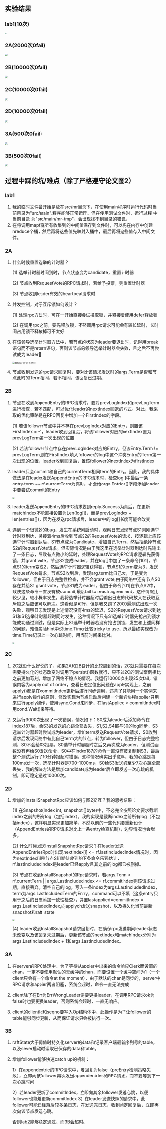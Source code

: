 ## 实验结果

### lab1(10次)

<img src="https://github.com/fravenx/oss/blob/master/img/mit6.824/%E6%88%AA%E5%B1%8F2023-09-13%2016.14.53.png"  style="zoom:30%;" />

### 2A(2000次0fail)

<img src="https://github.com/fravenx/oss/blob/master/img/%E6%88%AA%E5%B1%8F2023-09-07%2018.24.32.png"  style="zoom:50%;" />

### 2B(10000次0fail)

<img src="https://github.com/fravenx/oss/blob/master/img/mit6.824/%E6%88%AA%E5%B1%8F2023-09-15%2013.38.30.png"  style="zoom:50%;" />

### 2C(10000次0fail)

<img src="https://github.com/fravenx/oss/blob/master/img/mit6.824/%E6%88%AA%E5%B1%8F2023-09-16%2000.20.43.png"  style="zoom:50%;" />

### 2D(10000次0fail)

<img src="https://github.com/fravenx/oss/blob/master/img/mit6.824/%E6%88%AA%E5%B1%8F2023-09-17%2019.34.39.png"  style="zoom:50%;" />

### 3A(500次0fail)

<img src="https://github.com/fravenx/oss/blob/master/img/mit6.824/3a1.png" style="zoom:50%;" />

### 3B(500次0fail)

<img src="https://github.com/fravenx/oss/blob/master/img/mit6.824/3b.png" style="zoom:50%;" />





## 过程中踩的坑/难点（除了严格遵守论文图2）
### lab1 
1. 我的临时文件最开始是放在src/mr目录下，在使用main程序时运行代码时当前目录为"src/main",程序能够正常运行。但在使用测试文件时，运行过程
中当前目录 为"src/main/mr-tmp"，会出现找不到目录的错误。
2. 在将调用mapf将所有收集到的中间值保存到文件时，可以先在内存中创建nreduce个桶，然后再将这些值先映射入桶中，最后再将这些值存入中间文件。

### 2A

1. 什么时候重置选举的计时器？  

   (1) 选举计时器时间到时，节点状态变为candidate，重置计时器  

   (2) 节点收到RequestVote的RPC请求时，若给予投票，则重置计时器  

   (3) 节点收到leader有效的heartbeat请求时              

2. 并发控制，对于互斥锁如何设计？   

   (1) 处理rpc方法时，可在一开始直接尝试换取锁，并紧接着使用defer释放锁   

   (2) 在调用rpc之前，要先释放锁，不然调用rpc请求可能会有较长延时，长时间占用锁不释放掉可不太好

3. 在该领导选举计时器方法中，若节点的状态为leader要退出时，记得用break语句而不是return语句，否则该节点的领导选举计时器会失效，且之后不再尝试成为leader🙂

   <img src="https://github.com/fravenx/oss/blob/master/img/%E6%88%AA%E5%B1%8F2023-09-07%2018.34.58.png" alt="截屏2023-09-07 18.34.58" style="zoom:40%;" />

4. 节点收到发送的rpc请求回复时，要对比该请求发送时的args.Term是否和节点此时的Term相同，若不相同，该回复已过期。

### 2B

1. 节点在收到AppendEntry的RPC请求时，要对prevLogIndex和prevLogTerm进行检查，若不匹配，可以优化leader的nextIndex回退的方式。对此，我采取的优化策略是在RPC回复中增加一个FirstIndex的字段。

   (1) 若该follower节点中并不存在prevLogIndex对应的Entry，则置该FirstIndex = -1，leader收到回复后，将该follower对应的nextIndex置为prevLogTerm第一次出现的位置  

   (2) 若该follower节点中存在prevLogIndex对应的Entry，但该Entry.Term != prevLogTerm,则在FirstIndex填入follower的log中这个冲突Entry的Term第一次出现的位置，leader收到回复后，置该follower的nextIndex为firstIndex

2. leader只会commit和自己的currentTerm相同term的Entry。因此，我的具体做法是在leader发送AppendEntry的RPC请求时，检查log[]中最后一条entry.term == rf.currentTerm为真时，才会给args.Entries[]字段添加leader中要尝试commit的Entry

   <img src="https://github.com/fravenx/oss/blob/master/img/mit6.824/2B2.png"  style="zoom:40%;" />

3. leader发送AppendEntry的RPC请求收到reply.Success为真后，在更新matchIndex不能直接设置为Len(log[])，而是prevLogIndex + len(entries[])，因为在发送rpc请求后，leader中的log[]长度可能会改变

4. 遇到一个很微妙的bug，发生在系统刚启动时，观察日志发现节点S1刚刚选举计时器到达，紧接着4ms后收到节点S2的RequestVote的请求，按逻辑上应该选举计时器到达后，S1节点成为Candidate，增加自己Term，然后拒绝掉节点S2的RequestVote请求。但实际情况是由于我这里在选举计时器到达时先输出了一条日志，导致有点微小的延时，处理RequestVote的RPC请求逻辑先获得锁，并grant vote，节点S2变成leader，并在log[]中加了一条命令[101]，节点S1的term变成2，然后选举计时器逻辑获得锁，节点S1的term变为3，发送RequestVote请求，节点S2收到后，发现arg.term比自己大，于是变为follower，但由于日志完整性检查，并不会grant vote,由于网络中还有节点S0存在并给S1 grant vote，节点S1成为leader，但由于命令[101]在节点S2中，致使这条命令一直没有被commit,最后fail to reach agreement，这种情况比较少见，较小概率发生，我将选举计时器超时后输出日志的代码放入在获取互斥锁之后应该可以解决。这看似是可行，但是我又跑了2000遍测试出现一次失败，观察日志发现是上述情况没有4ms的延迟，S2的RequestVote请求到达S1和S1选举计时器超时同时发生，这种情况下只有S1选举计时器先抢占到锁才能成功通过测试，但是实际上S1选举计时器若没有抢占到锁，发生和上述同样的问题，难怪实验hint中说time.Timer比较tricky to use，所以最终实现改为time.Time记录上一次心跳时间，用当前时间来比对。

   <img src="https://github.com/fravenx/oss/blob/master/img/mit6.824/%E6%88%AA%E5%B1%8F2023-09-13%2002.28.32.png"  style="zoom:40%;" />

### 2C

1. 2C就没什么好说的了，如果2A和2B设计的比较周到的话，2C就只需要在每次需要持久化的状态改变时调用下persist()函数就行，只不过2C的测试案例相比之前更加苛刻，增加了网络不稳点的情况。我运行10000次出现25次fail，错误内容为apply out of order，查看日志定位出问题在apply实现上，之前apply()都是在commitIndex更新后进行同步调用，违背了只能用一个实例来进行apply操作的原则，修改实现为节点启动后创建一个新的协程applier只用来进行apply操作，使用sync.Cond来同步，在lastApplied < commitIndex时用cond.Wait()来等待。

   

2. 又运行3000次出现了一次错误，情况如下：S0成为leader后添加命令在index187后，给S3的发送的心跳全部丢失，S1,S2,S4都与S0的log同步，S3选举计时器超时尝试成为leader，增加term发送RequestVote请求，S0收到请求后发现网络中有比自己term大的节点，转为follower，但由于日志完整检测，S0不会给S3投票，S0选举计时器超时之后又再次成为leader，但测试函数没有再给S0发送命令，S0中在index187的命令一直没有被复制到S3，最后整个测试运行了10分钟报超时错误，这种情况确实出乎意料，我的心跳是每100ms发一次，选举计时器是700-1000ms，S0给S3发送的至少7次心跳全部丢失，我的解决方法是增加candidate成为leader后立即发送一次心跳的机制，即可稳定通过10000次。

### 2D

1. 增加的InstallSnapshotRpc应该如何与图2交互？我的思考结果：

   (1) 在Snapshot(Index int, snapshot []byte)中，不必完全按照论文要求截断index之前的所有log（包括index），我的实现是截断index之前所有log（不包括index），这样明显实现更加简单，不然以前的一些代码要重新设计（AppendEntries的RPC请求对比上一条entry检查机制），边界情况也会增多。  

   (2)  什么时候发送InstallSnapshotRpc请求？在leader发送AppendEntriesRpc时出现nextIndex[i] <= rf.lastIncludedIndex情况时，因为nextIndex[i]是节点S[i]期待收到的下条命令乐观估计，rf.lastIncludedIndex是leader已经apply且其之前的log都已被删掉。

   (3)  节点在收到InstallSnapshot的Rpc请求时，若args.Term < rf.currentTerm || args.LastIncludedIndex <= rf.commitIndex则该请求过期，直接丢弃。清空自己的log，写入一条index为args.LastIncludedIndex，term为args.LastIncludedTerm的Entry，command可以不填（这条entry只用于之后的日志添加一致性检查），并置lastapplied=commitIndex = args.LastIncludedIndex,向applych发送snapshot，以及持久化当前最新snapshot和raft_state

   <img src="https://github.com/fravenx/oss/blob/master/img/mit6.824/%E6%88%AA%E5%B1%8F2023-09-16%2023.16.15.png"  style="zoom:40%;" />

   (4)  leader收到InstallSnapshot请求回复时，在确保rpc发送期间leader状态未改变以及该回复未过期后，更新该节点的nextIndex和matchIndex分别为args.LastIncludedIndex + 1和args.LastIncludedIndex。

### 3A

1. 在server的RPC处理中，为了等待从appier中出来的命令响应Clerk而设置的chan，一定不要使用默认的无缓冲的chan，而要设置一个缓冲空间为1（一个client只会有一个命令at the moment），由于默认的chan是同步的，server中RPC请求和appier两者阻塞，系统会超时，命令一直无法完成 

   

2. client除了在Err为ErrWrongLeader需要更换leader，在调用RPC请求ok为false时也要更换leader，否则系统会超时，一直无响应。

   

3. client的clientId和seqno要写入Op结构体中，此操作是为了让follower的table能够同步更新，从而保证请求只会被执行一次。

### 3B

1. raftState大于阈值时持久化server的data和记录客户端最新序列号的table，以及sever启动时读取已保存的data和table。

2. 增加follower能够快速catch up的机制：

   1）在appendentrie的RPC请求中，若回复为false（preEntry检测策略失败），立即向该follower再次发送appendentries的RPC请求，而不要等到下一次心跳时间

   2）若leader更新了commitIndex，立即向其余follower发送心跳，以便follower也能够更新commitIndex
   3）在leader发送快照的请求中，此follower可能已经落后较多条日志，在发送完日志，收到肯定回复后，立即再次向该节点发送心跳。

   否则lab2能够稳定通过，而3B会超时。



